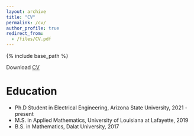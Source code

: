 ```yaml
---
layout: archive
title: "CV"
permalink: /cv/
author_profile: true
redirect_from:
  - /files/CV.pdf
---
```


{% include base_path %}


Download [CV](http://duongnguyen1601.github.io/files/CV.pdf)

Education
======
* Ph.D Student in Electrical Engineering, Arizona State University, 2021 - present
* M.S. in Applied Mathematics, University of Louisiana at Lafayette, 2019
* B.S. in Mathematics, Dalat University, 2017

